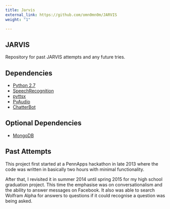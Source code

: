 ```yaml
---
title: Jarvis
external_link: https://github.com/omn0mn0m/JARVIS
weight: "1"

---
```

## JARVIS
Repository for past JARVIS attempts and any future tries.
## Dependencies
- [Python 2.7](https://www.python.org/download/releases/2.7/)
- [SpeechRecognition](https://pypi.python.org/pypi/SpeechRecognition/)
- [pyttsx](https://pypi.python.org/pypi/pyttsx/)
- [PyAudio](https://pypi.python.org/pypi/PyAudio/0.2.11/)
- [ChatterBot](https://pypi.python.org/pypi/ChatterBot/)
## Optional Dependencies
- [MongoDB](https://www.mongodb.com/download-center#community/)
## Past Attempts
This project first started at a PennApps hackathon in late 2013 where the code was written in basically two hours with minimal functionality.

After that, I revisited it in summer 2014 until spring 2015 for my high school graduation project. This time the emphasise was on conversationalism and the ability to answer messages on Facebook. It also was able to search Wolfram Alpha for answers to questions if it could recognise a question was being asked.